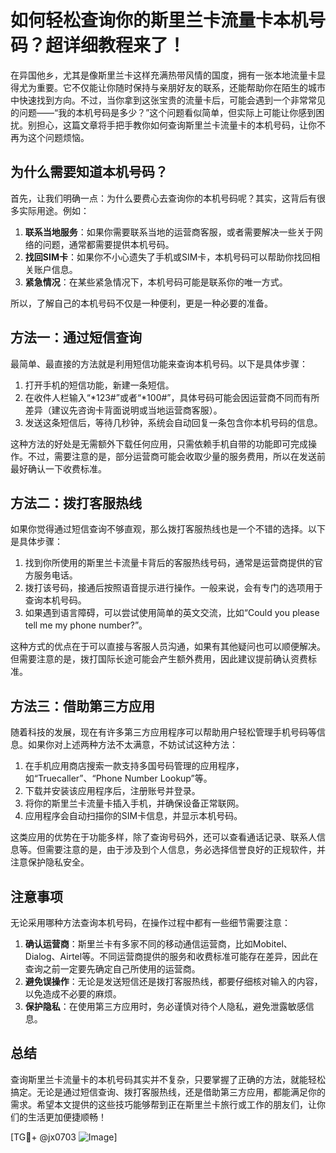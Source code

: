 # 如何轻松查询你的斯里兰卡流量卡本机号码？超详细教程来了！

在异国他乡，尤其是像斯里兰卡这样充满热带风情的国度，拥有一张本地流量卡显得尤为重要。它不仅能让你随时保持与亲朋好友的联系，还能帮助你在陌生的城市中快速找到方向。不过，当你拿到这张宝贵的流量卡后，可能会遇到一个非常常见的问题——“我的本机号码是多少？”这个问题看似简单，但实际上可能让你感到困扰。别担心，这篇文章将手把手教你如何查询斯里兰卡流量卡的本机号码，让你不再为这个问题烦恼。

## 为什么需要知道本机号码？

首先，让我们明确一点：为什么要费心去查询你的本机号码呢？其实，这背后有很多实际用途。例如：

1. **联系当地服务**：如果你需要联系当地的运营商客服，或者需要解决一些关于网络的问题，通常都需要提供本机号码。
2. **找回SIM卡**：如果你不小心遗失了手机或SIM卡，本机号码可以帮助你找回相关账户信息。
3. **紧急情况**：在某些紧急情况下，本机号码可能是联系你的唯一方式。

所以，了解自己的本机号码不仅是一种便利，更是一种必要的准备。

## 方法一：通过短信查询

最简单、最直接的方法就是利用短信功能来查询本机号码。以下是具体步骤：

1. 打开手机的短信功能，新建一条短信。
2. 在收件人栏输入“*123#”或者“*100#”，具体号码可能会因运营商不同而有所差异（建议先咨询卡背面说明或当地运营商客服）。
3. 发送这条短信后，等待几秒钟，系统会自动回复一条包含你本机号码的信息。

这种方法的好处是无需额外下载任何应用，只需依赖手机自带的功能即可完成操作。不过，需要注意的是，部分运营商可能会收取少量的服务费用，所以在发送前最好确认一下收费标准。

## 方法二：拨打客服热线

如果你觉得通过短信查询不够直观，那么拨打客服热线也是一个不错的选择。以下是具体步骤：

1. 找到你所使用的斯里兰卡流量卡背后的客服热线号码，通常是运营商提供的官方服务电话。
2. 拨打该号码，接通后按照语音提示进行操作。一般来说，会有专门的选项用于查询本机号码。
3. 如果遇到语言障碍，可以尝试使用简单的英文交流，比如“Could you please tell me my phone number?”。

这种方式的优点在于可以直接与客服人员沟通，如果有其他疑问也可以顺便解决。但需要注意的是，拨打国际长途可能会产生额外费用，因此建议提前确认资费标准。

## 方法三：借助第三方应用

随着科技的发展，现在有许多第三方应用程序可以帮助用户轻松管理手机号码等信息。如果你对上述两种方法不太满意，不妨试试这种方法：

1. 在手机应用商店搜索一款支持多国号码管理的应用程序，如“Truecaller”、“Phone Number Lookup”等。
2. 下载并安装该应用程序后，注册账号并登录。
3. 将你的斯里兰卡流量卡插入手机，并确保设备正常联网。
4. 应用程序会自动扫描你的SIM卡信息，并显示本机号码。

这类应用的优势在于功能多样，除了查询号码外，还可以查看通话记录、联系人信息等。但需要注意的是，由于涉及到个人信息，务必选择信誉良好的正规软件，并注意保护隐私安全。

## 注意事项

无论采用哪种方法查询本机号码，在操作过程中都有一些细节需要注意：

1. **确认运营商**：斯里兰卡有多家不同的移动通信运营商，比如Mobitel、Dialog、Airtel等。不同运营商提供的服务和收费标准可能存在差异，因此在查询之前一定要先确定自己所使用的运营商。
2. **避免误操作**：无论是发送短信还是拨打客服热线，都要仔细核对输入的内容，以免造成不必要的麻烦。
3. **保护隐私**：在使用第三方应用时，务必谨慎对待个人隐私，避免泄露敏感信息。

## 总结

查询斯里兰卡流量卡的本机号码其实并不复杂，只要掌握了正确的方法，就能轻松搞定。无论是通过短信查询、拨打客服热线，还是借助第三方应用，都能满足你的需求。希望本文提供的这些技巧能够帮到正在斯里兰卡旅行或工作的朋友们，让你们的生活更加便捷顺畅！

[TG💪+ @jx0703 ![Image](https://github.com/user-attachments/assets/dbca1d08-cadb-493c-b0ec-ad6f7a83f270)]